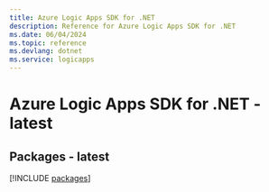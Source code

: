 ```yaml
---
title: Azure Logic Apps SDK for .NET
description: Reference for Azure Logic Apps SDK for .NET
ms.date: 06/04/2024
ms.topic: reference
ms.devlang: dotnet
ms.service: logicapps
---
```

# Azure Logic Apps SDK for .NET - latest
## Packages - latest
[!INCLUDE [packages](logic-apps-index.md)]